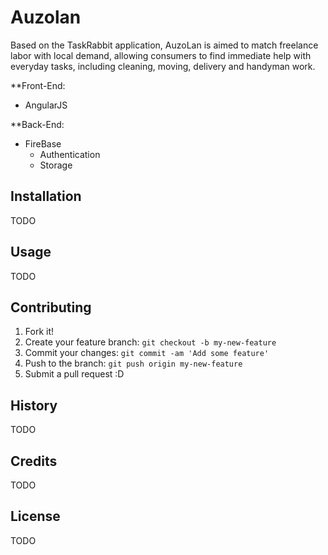 # Auzolan
Based on the TaskRabbit application, AuzoLan is aimed to match freelance labor with local demand, allowing consumers to find immediate help with everyday tasks, including cleaning, moving, delivery and handyman work.

**Front-End:
  * AngularJS

**Back-End:
  * FireBase
    * Authentication
    * Storage 

## Installation

TODO 

## Usage

TODO 

## Contributing

1. Fork it!
2. Create your feature branch: `git checkout -b my-new-feature`
3. Commit your changes: `git commit -am 'Add some feature'`
4. Push to the branch: `git push origin my-new-feature`
5. Submit a pull request :D

## History

TODO

## Credits

TODO

## License

TODO
